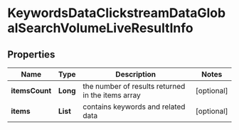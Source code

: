 # KeywordsDataClickstreamDataGlobalSearchVolumeLiveResultInfo


## Properties

| Name | Type | Description | Notes |
|------------ | ------------- | ------------- | -------------|
**itemsCount** | **Long** | the number of results returned in the items array |[optional]|
**items** | **List<KeywordsDataClickstreamDataGlobalSearchVolumeLiveItem>** | contains keywords and related data |[optional]|